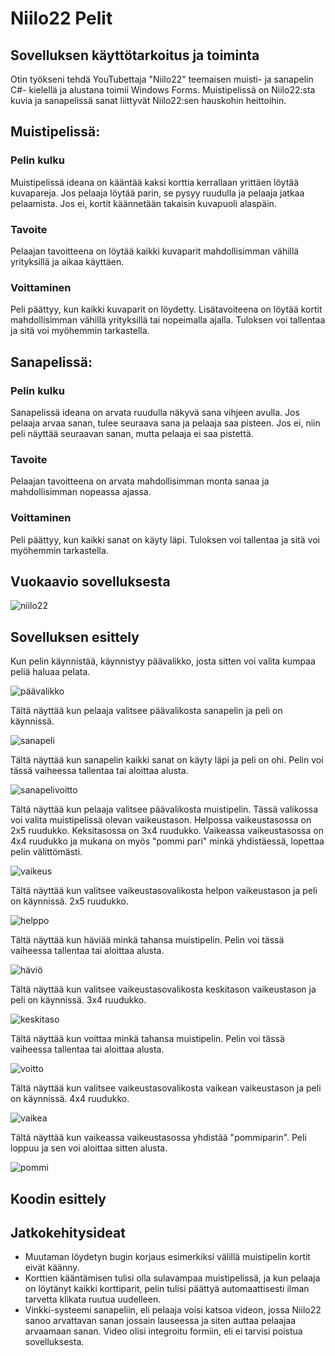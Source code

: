 # Niilo22 Pelit

## Sovelluksen käyttötarkoitus ja toiminta

Otin työkseni tehdä YouTubettaja "Niilo22" teemaisen muisti- ja sanapelin C#- kielellä ja alustana toimii Windows Forms. Muistipelissä on Niilo22:sta kuvia ja sanapelissä sanat liittyvät Niilo22:sen hauskohin heittoihin.
## Muistipelissä:
### Pelin kulku
Muistipelissä ideana on kääntää kaksi korttia kerrallaan yrittäen löytää kuvapareja.
Jos pelaaja löytää parin, se pysyy ruudulla ja pelaaja jatkaa pelaamista.
Jos ei, kortit käännetään takaisin kuvapuoli alaspäin.
### Tavoite
Pelaajan tavoitteena on löytää kaikki kuvaparit mahdollisimman vähillä yrityksillä ja aikaa käyttäen.
### Voittaminen
Peli päättyy, kun kaikki kuvaparit on löydetty.
Lisätavoiteena on löytää kortit mahdollisimman vähillä yrityksillä tai nopeimalla ajalla.
Tuloksen voi tallentaa ja sitä voi myöhemmin tarkastella.

## Sanapelissä:
### Pelin kulku
Sanapelissä ideana on arvata ruudulla näkyvä sana vihjeen avulla.
Jos pelaaja arvaa sanan, tulee seuraava sana ja pelaaja saa pisteen.
Jos ei, niin peli näyttää seuraavan sanan, mutta pelaaja ei saa pistettä.
### Tavoite
Pelaajan tavoitteena on arvata mahdollisimman monta sanaa ja mahdollisimman nopeassa ajassa.
### Voittaminen
Peli päättyy, kun kaikki sanat on käyty läpi.
Tuloksen voi tallentaa ja sitä voi myöhemmin tarkastella.

## Vuokaavio sovelluksesta
![niilo22](https://github.com/Hamppi990/Muistipeli1/assets/87445182/63f99042-9cba-40d8-9b61-d116be47d42c)

## Sovelluksen esittely

Kun pelin käynnistää, käynnistyy päävalikko, josta sitten voi valita kumpaa peliä haluaa pelata.

![päävalikko](https://github.com/Hamppi990/Muistipeli1/assets/87445182/52e97181-927b-4e7c-9411-194d737d23a0)

Tältä näyttää kun pelaaja valitsee päävalikosta sanapelin ja peli on käynnissä.

![sanapeli](https://github.com/Hamppi990/Muistipeli1/assets/87445182/e315c7be-bd84-49b7-9200-15c79c864f1e)

Tältä näyttää kun sanapelin kaikki sanat on käyty läpi ja peli on ohi.
Pelin voi tässä vaiheessa tallentaa tai aloittaa alusta.

![sanapelivoitto](https://github.com/Hamppi990/Muistipeli1/assets/87445182/3a8ae0ce-ede4-4ee0-a0b6-8a067adcad57)

Tältä näyttää kun pelaaja valitsee päävalikosta muistipelin. Tässä valikossa voi valita muistipelissä olevan vaikeustason.
Helpossa vaikeustasossa on 2x5 ruudukko. Keksitasossa on 3x4 ruudukko. Vaikeassa vaikeustasossa on 4x4 ruudukko ja mukana on myös "pommi pari" minkä yhdistäessä, lopettaa pelin välittömästi.

![vaikeus](https://github.com/Hamppi990/Muistipeli1/assets/87445182/cb5a69e7-0d62-46a1-8826-8a752a4a16cd)

Tältä näyttää kun valitsee vaikeustasovalikosta helpon vaikeustason ja peli on käynnissä. 2x5 ruudukko.

![helppo](https://github.com/Hamppi990/Muistipeli1/assets/87445182/9585248a-2a63-44ba-b31c-fca05c7d6d93)

Tältä näyttää kun häviää minkä tahansa muistipelin. Pelin voi tässä vaiheessa tallentaa tai aloittaa alusta.

![häviö](https://github.com/Hamppi990/Muistipeli1/assets/87445182/12db1eff-65b7-468e-bf36-1acfddea6363)

Tältä näyttää kun valitsee vaikeustasovalikosta keskitason vaikeustason ja peli on käynnissä. 3x4 ruudukko.

![keskitaso](https://github.com/Hamppi990/Muistipeli1/assets/87445182/195dc649-16d0-4c5a-b389-1dc6b7a24ae8)

Tältä näyttää kun voittaa minkä tahansa muistipelin. Pelin voi tässä vaiheessa tallentaa tai aloittaa alusta.

![voitto](https://github.com/Hamppi990/Muistipeli1/assets/87445182/17e27296-479c-4c91-aae8-91cbb0328c77)

Tältä näyttää kun valitsee vaikeustasovalikosta vaikean vaikeustason ja peli on käynnissä. 4x4 ruudukko.

![vaikea](https://github.com/Hamppi990/Muistipeli1/assets/87445182/59c816ca-4f07-4979-ade6-0909738d1396)

Tältä näyttää kun vaikeassa vaikeustasossa yhdistää "pommiparin". Peli loppuu ja sen voi aloittaa sitten alusta.

![pommi](https://github.com/Hamppi990/Muistipeli1/assets/87445182/1762fe19-366d-4baf-86bb-3216bb28172b)



## Koodin esittely

## Jatkokehitysideat
- Muutaman löydetyn bugin korjaus esimerkiksi välillä muistipelin kortit eivät käänny.
- Korttien kääntämisen tulisi olla sulavampaa muistipelissä, ja kun pelaaja on löytänyt kaikki korttiparit, pelin tulisi päättyä automaattisesti ilman tarvetta klikata ruutua uudelleen.
- Vinkki-systeemi sanapeliin, eli pelaaja voisi katsoa videon, jossa Niilo22 sanoo arvattavan sanan jossain lauseessa ja siten auttaa pelaajaa arvaamaan sanan. Video olisi integroitu formiin, eli ei tarvisi poistua sovelluksesta.
